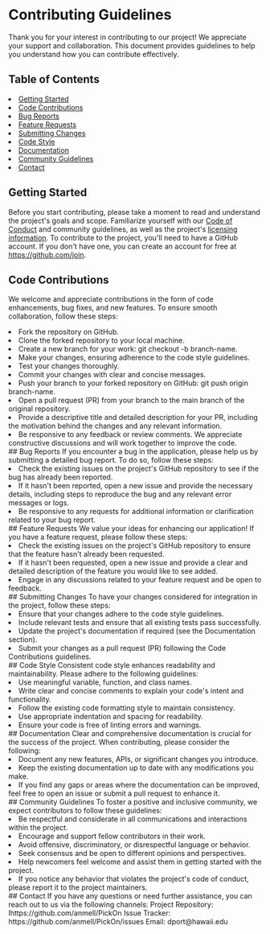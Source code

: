 # Contributing Guidelines
Thank you for your interest in contributing to our project! We appreciate your support and collaboration. This document provides guidelines to help you understand how you can contribute effectively.
## Table of Contents
<li><a href="#Getting Started">Getting Started</a></li>
<li><a href="#Code Contributions">Code Contributions</a></li>
<li><a href="#Bug Reports">Bug Reports</a></li>
<li><a href="#Feature Requests">Feature Requests</a></li>
<li><a href="#Submitting Changes">Submitting Changes</a></li>
<li><a href="#Code Style">Code Style</a></li>
<li><a href="#Documentation">Documentation</a></li>
<li><a href="#Community Guidelines">Community Guidelines</a></li>
<li><a href="#Contact">Contact</a></li>

## Getting Started
Before you start contributing, please take a moment to read and understand the project's goals and scope. Familiarize yourself with our <a href="code-of-conduct.md">Code of Conduct</a> and community guidelines, as well as the project's <a href="license">licensing information</a>. 
To contribute to the project, you'll need to have a GitHub account. If you don't have one, you can create an account for free at https://github.com/join.
## Code Contributions
We welcome and appreciate contributions in the form of code enhancements, bug fixes, and new features. To ensure smooth collaboration, follow these steps:
<li> Fork the repository on GitHub. </li>
<li> Clone the forked repository to your local machine. </li>
<li> Create a new branch for your work: git checkout -b branch-name.</li>
<li> Make your changes, ensuring adherence to the code style guidelines.</li>
<li> Test your changes thoroughly.</li>
<li> Commit your changes with clear and concise messages.</li>
<li> Push your branch to your forked repository on GitHub: git push origin branch-name.</li>
<li> Open a pull request (PR) from your branch to the main branch of the original repository.</li>
<li> Provide a descriptive title and detailed description for your PR, including the motivation behind the changes and any relevant information.</li>
<li> Be responsive to any feedback or review comments. We appreciate constructive discussions and will work together to improve the code.</li>
## Bug Reports
If you encounter a bug in the application, please help us by submitting a detailed bug report. To do so, follow these steps:
<li> Check the existing issues on the project's GitHub repository to see if the bug has already been reported.</li>
<li> If it hasn't been reported, open a new issue and provide the necessary details, including steps to reproduce the bug and any relevant error messages or logs.</li>
<li> Be responsive to any requests for additional information or clarification related to your bug report.</li>
## Feature Requests
We value your ideas for enhancing our application! If you have a feature request, please follow these steps:
<li> Check the existing issues on the project's GitHub repository to ensure that the feature hasn't already been requested.</li>
<li> If it hasn't been requested, open a new issue and provide a clear and detailed description of the feature you would like to see added.</li>
<li> Engage in any discussions related to your feature request and be open to feedback.</li>
## Submitting Changes
To have your changes considered for integration in the project, follow these steps:
<li> Ensure that your changes adhere to the code style guidelines.</li>
<li> Include relevant tests and ensure that all existing tests pass successfully.</li>
<li> Update the project's documentation if required (see the Documentation section).</li>
<li> Submit your changes as a pull request (PR) following the Code Contributions guidelines.</li>
## Code Style
Consistent code style enhances readability and maintainability. Please adhere to the following guidelines:
<li> Use meaningful variable, function, and class names.</li>
<li> Write clear and concise comments to explain your code's intent and functionality.</li>
<li> Follow the existing code formatting style to maintain consistency.</li>
<li> Use appropriate indentation and spacing for readability.</li>
<li> Ensure your code is free of linting errors and warnings.</li>
## Documentation
Clear and comprehensive documentation is crucial for the success of the project. When contributing, please consider the following:
<li> Document any new features, APIs, or significant changes you introduce.</li>
<li> Keep the existing documentation up to date with any modifications you make.</li>
<li> If you find any gaps or areas where the documentation can be improved, feel free to open an issue or submit a pull request to enhance it.</li>
## Community Guidelines
To foster a positive and inclusive community, we expect contributors to follow these guidelines:
<li> Be respectful and considerate in all communications and interactions within the project.</li>
<li> Encourage and support fellow contributors in their work.</li>
<li> Avoid offensive, discriminatory, or disrespectful language or behavior.</li>
<li> Seek consensus and be open to different opinions and perspectives.</li>
<li> Help newcomers feel welcome and assist them in getting started with the project.</li>
<li> If you notice any behavior that violates the project's code of conduct, please report it to the project maintainers.</li>
## Contact
If you have any questions or need further assistance, you can reach out to us via the following channels:
Project Repository: lhttps://github.com/anmell/PickOn
Issue Tracker: https://github.com/anmell/PickOn/issues
Email: dport@hawaii.edu
